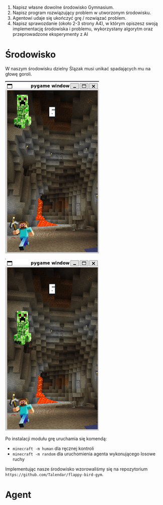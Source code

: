 1.  Napisz własne dowolne środowisko Gymnasium.
2.  Napisz program rozwiązujący problem w utworzonym środowisku.
3.  Agentowi udaje się ukończyć grę / rozwiązać problem.
4.  Napisz sprawozdanie (około 2-3 strony A4), w którym opiszesz swoją implementację
środowiska i problemu, wykorzystany algorytm oraz przeprowadzone eksperymenty
z AI

# Środowisko
W naszym środowisku dzielny Ślązak musi unikać spadających mu na głowę goroli.

![](2024-05-05-20-04-31.png)

![](2024-05-05-20-04-43.png)

Po instalacji modułu grę uruchamia się komendą:
- `minecraft -m human` dla ręcznej kontroli
- `minecraft -m random` dla uruchomienia agenta wykonującego losowe ruchy

Implementując nasze środowisko wzorowaliśmy się na repozytorium `https://github.com/Talendar/flappy-bird-gym`.




# Agent